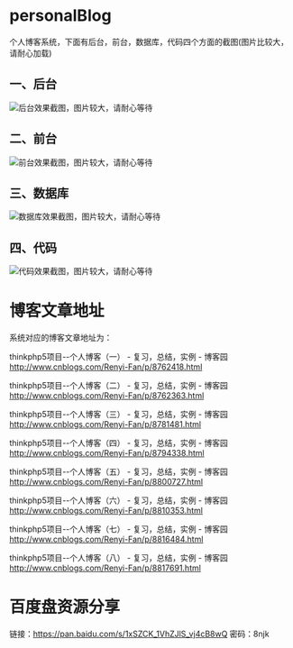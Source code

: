 # personalBlog
个人博客系统，下面有后台，前台，数据库，代码四个方面的截图(图片比较大，请耐心加载)

## 一、后台

![后台效果截图，图片较大，请耐心等待](https://github.com/fry404006308/personalBlog/blob/master/personalBlog/otherRes/effectImage/adminpage.gif)

## 二、前台

![前台效果截图，图片较大，请耐心等待](https://github.com/fry404006308/personalBlog/blob/master/personalBlog/otherRes/effectImage/frontpage.gif)

## 三、数据库

![数据库效果截图，图片较大，请耐心等待](https://github.com/fry404006308/personalBlog/blob/master/personalBlog/otherRes/effectImage/database.gif)

## 四、代码

![代码效果截图，图片较大，请耐心等待](https://github.com/fry404006308/personalBlog/blob/master/personalBlog/otherRes/effectImage/code.gif)


# 博客文章地址

系统对应的博客文章地址为：

thinkphp5项目--个人博客（一） - 复习，总结，实例 - 博客园
http://www.cnblogs.com/Renyi-Fan/p/8762418.html

thinkphp5项目--个人博客（二） - 复习，总结，实例 - 博客园
http://www.cnblogs.com/Renyi-Fan/p/8762363.html

thinkphp5项目--个人博客（三） - 复习，总结，实例 - 博客园
http://www.cnblogs.com/Renyi-Fan/p/8781481.html

thinkphp5项目--个人博客（四） - 复习，总结，实例 - 博客园
http://www.cnblogs.com/Renyi-Fan/p/8794338.html

thinkphp5项目--个人博客（五） - 复习，总结，实例 - 博客园
http://www.cnblogs.com/Renyi-Fan/p/8800727.html

thinkphp5项目--个人博客（六） - 复习，总结，实例 - 博客园
http://www.cnblogs.com/Renyi-Fan/p/8810353.html

thinkphp5项目--个人博客（七） - 复习，总结，实例 - 博客园
http://www.cnblogs.com/Renyi-Fan/p/8816484.html

thinkphp5项目--个人博客（八） - 复习，总结，实例 - 博客园
http://www.cnblogs.com/Renyi-Fan/p/8817691.html


# 百度盘资源分享
链接：https://pan.baidu.com/s/1xSZCK_1VhZJlS_vj4cB8wQ 密码：8njk

